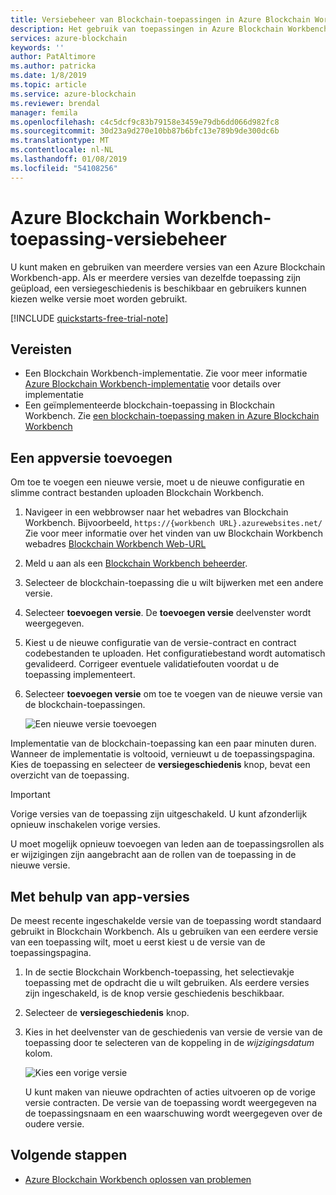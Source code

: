 ```yaml
---
title: Versiebeheer van Blockchain-toepassingen in Azure Blockchain Workbench
description: Het gebruik van toepassingen in Azure Blockchain Workbench.
services: azure-blockchain
keywords: ''
author: PatAltimore
ms.author: patricka
ms.date: 1/8/2019
ms.topic: article
ms.service: azure-blockchain
ms.reviewer: brendal
manager: femila
ms.openlocfilehash: c4c5dcf9c83b79158e3459e79db6dd066d982fc8
ms.sourcegitcommit: 30d23a9d270e10bb87b6bfc13e789b9de300dc6b
ms.translationtype: MT
ms.contentlocale: nl-NL
ms.lasthandoff: 01/08/2019
ms.locfileid: "54108256"
---
```

# <a name="azure-blockchain-workbench-application-versioning"></a>Azure Blockchain Workbench-toepassing-versiebeheer

U kunt maken en gebruiken van meerdere versies van een Azure Blockchain Workbench-app. Als er meerdere versies van dezelfde toepassing zijn geüpload, een versiegeschiedenis is beschikbaar en gebruikers kunnen kiezen welke versie moet worden gebruikt.

[!INCLUDE [quickstarts-free-trial-note](../../../includes/quickstarts-free-trial-note.md)]

## <a name="prerequisites"></a>Vereisten

* Een Blockchain Workbench-implementatie. Zie voor meer informatie [Azure Blockchain Workbench-implementatie](deploy.md) voor details over implementatie
* Een geïmplementeerde blockchain-toepassing in Blockchain Workbench. Zie [een blockchain-toepassing maken in Azure Blockchain Workbench](create-app.md)

## <a name="add-an-app-version"></a>Een appversie toevoegen

Om toe te voegen een nieuwe versie, moet u de nieuwe configuratie en slimme contract bestanden uploaden Blockchain Workbench.

1. Navigeer in een webbrowser naar het webadres van Blockchain Workbench. Bijvoorbeeld, `https://{workbench URL}.azurewebsites.net/` Zie voor meer informatie over het vinden van uw Blockchain Workbench webadres [Blockchain Workbench Web-URL](deploy.md#blockchain-workbench-web-url)
2. Meld u aan als een [Blockchain Workbench beheerder](manage-users.md#manage-blockchain-workbench-administrators).
3. Selecteer de blockchain-toepassing die u wilt bijwerken met een andere versie.
4. Selecteer **toevoegen versie**. De **toevoegen versie** deelvenster wordt weergegeven.
5. Kiest u de nieuwe configuratie van de versie-contract en contract codebestanden te uploaden. Het configuratiebestand wordt automatisch gevalideerd. Corrigeer eventuele validatiefouten voordat u de toepassing implementeert.
6. Selecteer **toevoegen versie** om toe te voegen van de nieuwe versie van de blockchain-toepassingen.

    ![Een nieuwe versie toevoegen](media/version-app/add-version.png)

Implementatie van de blockchain-toepassing kan een paar minuten duren. Wanneer de implementatie is voltooid, vernieuwt u de toepassingspagina. Kies de toepassing en selecteer de **versiegeschiedenis** knop, bevat een overzicht van de toepassing.

> [!IMPORTANT]
> Vorige versies van de toepassing zijn uitgeschakeld. U kunt afzonderlijk opnieuw inschakelen vorige versies.
>
> U moet mogelijk opnieuw toevoegen van leden aan de toepassingsrollen als er wijzigingen zijn aangebracht aan de rollen van de toepassing in de nieuwe versie.

## <a name="using-app-versions"></a>Met behulp van app-versies

De meest recente ingeschakelde versie van de toepassing wordt standaard gebruikt in Blockchain Workbench. Als u gebruiken van een eerdere versie van een toepassing wilt, moet u eerst kiest u de versie van de toepassingspagina.

1. In de sectie Blockchain Workbench-toepassing, het selectievakje toepassing met de opdracht die u wilt gebruiken. Als eerdere versies zijn ingeschakeld, is de knop versie geschiedenis beschikbaar.
2. Selecteer de **versiegeschiedenis** knop.
3. Kies in het deelvenster van de geschiedenis van versie de versie van de toepassing door te selecteren van de koppeling in de *wijzigingsdatum* kolom.

    ![Kies een vorige versie](media/version-app/use-version.png)

    U kunt maken van nieuwe opdrachten of acties uitvoeren op de vorige versie contracten. De versie van de toepassing wordt weergegeven na de toepassingsnaam en een waarschuwing wordt weergegeven over de oudere versie.

## <a name="next-steps"></a>Volgende stappen

* [Azure Blockchain Workbench oplossen van problemen](troubleshooting.md)
